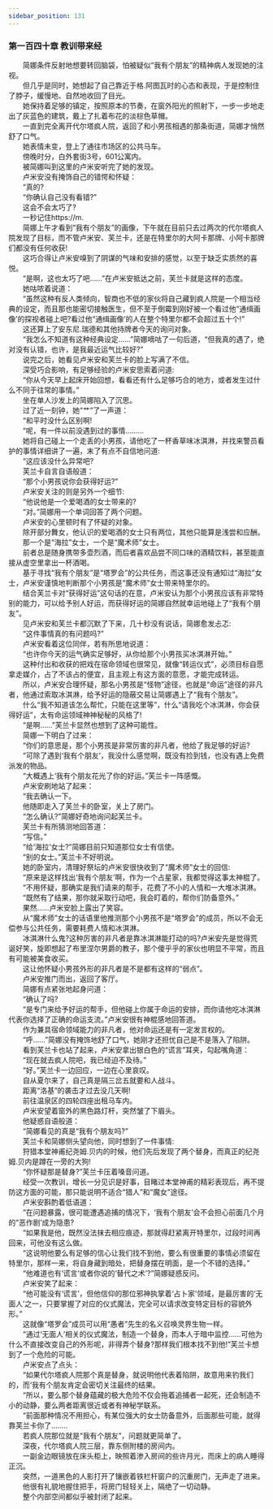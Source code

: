 ```yaml
---
sidebar_position: 131
---
```

### 第一百四十章 教训带来经  


　　简娜条件反射地想要转回脑袋，怕被疑似“我有个朋友”的精神病人发现她的注视。  
　　但几乎是同时，她想起了自己靠近于格.阿图瓦时的心态和表现，于是控制住了脖子，缓慢地、自然地收回了目光。  
　　她保持着足够的镇定，按照原本的节奏，在窗外阳光的照射下，一步一步地走出了灰蓝色的建筑，戴上了扎着布花的淡棕色草帽。  
　　一直到完全离开代尔塔疯人院，返回了和小男孩相遇的那条街道，简娜才悄然舒了口气。  
　　她表情未变，登上了通往市场区的公共马车。  
　　傍晚时分，白外套街3号，601公寓内。  
　　被简娜叫到这里的卢米安听完了她的发现。  
　　卢米安没有掩饰自己的错愕和怀疑：  
　　“真的?  
　　“你确认自己没有看错?”  
　　这会不会太巧了?  
　　一秒记住https://m.  
　　简娜上午才看到“我有个朋友”的画像，下午就在目前只去过两次的代尔塔疯人院发现了目标，而不管卢米安、芙兰卡，还是在特里尔的大阿卡那牌、小阿卡那牌们都没有任何收获!  
　　这巧合得让卢米安嗅到了阴谋的气味和安排的感觉，以至于缺乏实质然的喜悦。  
　　“是啊，这也太巧了吧……”在卢米安抵达之前，芙兰卡就是这样的态度。  
　　她咕哝着说道：  
　　“虽然这种有反人类倾向，智商也不低的家伙将自己藏到疯人院是一个相当经典的设定，而且那也能密切接触医生，但不至于倒霉到刚好被一个看过他“通缉画像’的探视者碰上吧?看过他“通缉画像’的人在整个特里尔都不会超过五十个!”  
　　这还算上了安东尼.瑞德和其他持牌者今天的询问对象。  
　　“我怎么不知道有这种经典设定……”简娜嘀咕了一句后道，“但我真的遇了，绝对没有认错，也许，是我最近运气比较好?”  
　　说完之后，她看见卢米安和芙兰卡的脸上写满了不信。  
　　深受巧合影响，有足够经验的卢米安思索着问道:  
　　“你从今天早上起床开始回想，看看还有什么足够巧合的地方，或者发生过什么不同于往常的事情。”  
　　坐在单人沙发上的简娜陷入了沉思。  
　　过了近一刻钟，她“艹”了一声道：  
　　“和平时没什么区别啊!  
　　“呢，有一件以前没遇到过的事情……...  
　　她将自己碰上一个走丢的小男孩，请他吃了一杯香草味冰淇淋，并找来警员看护的事情详细讲了一遍，末了有点不自信地问道:  
　　“这应该没什么异常吧?  
　　芙兰卡自言自语般道：  
　　“那个小男孩说你会获得好运?”  
　　卢米安关注的则是另外一个细节:  
　　“他说他是一个爱喝酒的女士带来的?  
　　“对。”简娜用一个单词回答了两个问题。  
　　卢米安的心里顿时有了怀疑的对象。  
　　除开部分舞女，他认识的爱喝酒的女士只有两位，其他只能算是浅尝和应酬。  
　　那一个是“海拉”女士，一个是“魔术师”女士。  
　　前者总是随身携带多壶烈酒，而后者喜欢品尝不同口味的酒精饮料，甚至能直接从虚空里拿出一杯酒喝。  
　　基于寻找“我有个朋友”是“塔罗会”的公共任务，而这事还没有通知过“海拉”女士，卢米安谨慎地判断那个小男孩是“魔术师”女士带来特里尔的。  
　　结合芙兰卡对“获得好运”这句话的在意，卢米安认为那个小男孩应该有非常特别的能力，可以给予别人好运，而获得好运的简娜自然就幸运地碰上了“我有个朋友”。  
　　见卢米安和芙兰卡都沉默了下来，几十秒没有说话，简娜愈发忐忑:  
　　“这件事情真的有问题吗?”  
　　卢米安看着这位同伴，若有所思地说道：  
　　“也许你今天的运气确实足够好，从你给那个小男孩买冰淇淋开始。”  
　　这种付出和收获的把戏在宿命领域也很常见，就像“转运仪式”，必须目标自愿拿走媒介，占了不该占的便宜，且主观上有这方面的意愿，才能完成转运。  
　　所以，卢米安合理怀疑，那名小男孩是“怪物”途径，也就是“命运”途径的非凡者，他通过索取冰淇淋，给予好运的隐蔽交易让简娜遇上了“我有个朋友”。  
　　什么“我不知道该怎么帮忙，只能在这里等”，什么“请我吃个冰淇淋，你会获得好运”，太有命运领域神神秘秘的风格了!  
　　“是啊……”芙兰卡显然也想到了这种可能性。  
　　简娜一下明白了过来：  
　　“你们的意思是，那个小男孩是非常厉害的非凡者，他给了我足够的好运?  
　　“可除了遇到‘我有个朋友’，我没什么感觉啊，既没有捡到钱，也没有遇上免费派发的物品。  
　　“大概遇上‘我有个朋友花光了你的好运。”芙兰卡一阵感慨。  
　　卢米安刷地站了起来：  
　　“我去确认一下。  
　　他随即走入了芙兰卡的卧室，关上了房门。  
　　“怎么确认?”简娜好奇地询问起芙兰卡。  
　　芙兰卡有所猜测地回答道：  
　　“写信。”  
　　“给‘海拉’女士?”简娜目前只知道那位女士有信使。  
　　“别的女士。”芙兰卡不好明说。  
　　她的卧室内，清理好祭坛的卢米安很快收到了“魔术师”女士的回信:  
　　“原来是这样找出‘我有个朋友’啊，作为一个占星家，我都觉得这事太神棍了。  
　　“不用怀疑，那确实是我们请来的帮手，花费了不小的人情和一大堆冰淇淋。  
　　“既然有了结果，那你就采取行动吧，我会盯着的，帮你们防备意外。”  
　　果然……卢米安脸上露出了笑容。  
　　从“魔术师”女士的话语里他推测那个小男孩不是“塔罗会”的成员，所以不会无偿参与公共任务，需要耗费人情和冰淇淋。  
　　冰淇淋什么鬼?这种厉害的非凡者是靠冰淇淋能打动的吗?卢米安先是觉得荒诞好笑，旋即想起了布里涅尔男爵的教子，那个傻乎乎的家伙也明显不平常，而且有可能被美食收买。  
　　这让他怀疑小男孩外形的非凡者是不是都有这样的“弱点”。  
　　卢米安推门而出，返回了客厅。  
　　简娜有点紧张地起身问道：  
　　“确认了吗?  
　　“是专门来给予好运的帮手，但他碰上你属于命运的安排，而你请他吃冰淇淋代表你选择了正确的命运支流。”卢米安很有神棍感地回答道。  
　　作为兼具宿命领域能力的非凡者，他对命运还是有一定发言权的。  
　　“呼……”简娜没有掩饰地舒了口气，她刚才还担忧自己是不是落入了陷阱。  
　　看到芙兰卡也站了起来，卢米安拿出银白色的“谎言”耳夹，勾起嘴角道：  
　　“现在就去疯人院吧，我已经迫不及待。”  
　　“好。”芙兰卡一边回应，一边在心里哀叹。  
　　自从夏尔来了，自己真是隔三岔五就要和人战斗。  
　　距离“洛基”的袭击才过去没几天啊!  
　　前往温泉区的四轮四座出租马车内。  
　　卢米安望着窗外的黑色路灯杆，突然皱了下眉头。  
　　他疑惑自语般道：  
　　“简娜看见的真是“我有个朋友吗?”  
　　芙兰卡和简娜侧头望向他，同时想到了一件事情:  
　　狩猎本堂神甫纪尧姆.贝内的时候，他们先后发现了两个替身，而真正的纪尧姆.贝内是蹲在一旁的大狗!  
　　“你怀疑那是替身?”芙兰卡压着嗓音问道。  
　　经受一次教训，增长一分见识是好事，目睹过本堂神甫的精彩表现后，再不提防这方面的可能，那只能说明不适合“猎人”和“魔女”途径。  
　　卢米安斟酌着低语道：  
　　“在问题暴露，很可能遭遇追捕的情况下，‘我有个朋友’会不会担心前面几个月的“恶作剧’成为隐患?  
　　“如果我是他，既然没法抹去相应痕迹，那就得赶紧离开特里尔，过段时间再回来，可他没有这么做。  
　　“这说明他要么有足够的信心让我们找不到他，要么有很重要的事情必须留在特里尔，那样一来，将自身藏到暗处，把替身摆在明面，是一个不错的选择。”  
　　“他难道也有‘谎言’或者你说的‘替代之术’?”简娜疑惑反问。  
　　卢米安笑了起来：  
　　“他可能没有‘谎言’，但他信仰的那位邪神执掌着‘占卜家’领域，是最厉害的‘无面人’之一，只要掌握了对应的仪式魔法，完全可以请求改变特定目标的容貌外形。”  
　　这就像“塔罗会”成员可以用“愚者”先生的名义召唤灵界生物一样。  
　　“通过‘无面人’相关的仪式魔法，制造一个替身，而本人于暗中监控……可他为什么不直接改变自己的外形呢，非得弄个替身?那样我们根本找不到他!”芙兰卡想到了一个危险的可能。  
　　卢米安点了点头：  
　　“如果代尔塔疯人院那个真是替身，就说明他代表着陷阱，故意用来钓我们的，而‘我有个朋友肯定会密切关注最终的结果。  
　　“所以，要么那个替身蕴藏的极大危险不仅会拖着追捕者一起死，还会制造不小的动静，要么两者距离很近或者有神秘学联系。  
　　“前面那种情况不用担心，有某位强大的女士防备意外，后面那些可能，就得靠芙兰卡你了……..  
　　若疯人院那位就是“我有个朋友”，问题就更简单了。  
　　深夜，代尔塔疯人院三层，靠东侧附楼的房间内。  
　　一副金边眼镜放在床头柜上，映照着渗入房间的些许月光，而床上的病人睡得正沉。  
　　突然，一道黑色的人影打开了镶嵌着铁栏杆窗户的沉重房门，无声走了进来。  
　　他很有礼貌地握住把手，将房门轻轻关上，隔绝了一切动静。  
　　整个内部空间都似乎被封闭了起来。  

